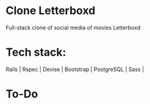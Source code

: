 # Clone Letterboxd

Full-stack clone of social media of movies  Letterboxd 


# Tech stack:
Rails | Rspec | Devise | Bootstrap | PostgreSQL | Sass | 


# To-Do
